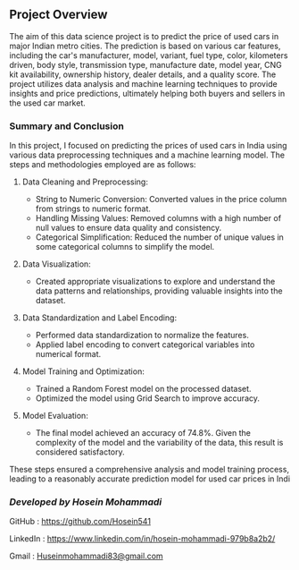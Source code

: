 ## Project Overview
The aim of this data science project is to predict the price of used cars in major Indian metro cities. The prediction is based on various car features, including the car's manufacturer, model, variant, fuel type, color, kilometers driven, body style, transmission type, manufacture date, model year, CNG kit availability, ownership history, dealer details, and a quality score. The project utilizes data analysis and machine learning techniques to provide insights and price predictions, ultimately helping both buyers and sellers in the used car market.

### Summary and Conclusion

In this project, I focused on predicting the prices of used cars in India using various data preprocessing techniques and a machine learning model. The steps and methodologies employed are as follows:

1. Data Cleaning and Preprocessing:
   - String to Numeric Conversion: Converted values in the price column from strings to numeric format.
   - Handling Missing Values: Removed columns with a high number of null values to ensure data quality and consistency.
   - Categorical Simplification: Reduced the number of unique values in some categorical columns to simplify the model.

2. Data Visualization:
   - Created appropriate visualizations to explore and understand the data patterns and relationships, providing valuable insights into the dataset.

3. Data Standardization and Label Encoding:
   - Performed data standardization to normalize the features.
   - Applied label encoding to convert categorical variables into numerical format.

4. Model Training and Optimization:
   - Trained a Random Forest model on the processed dataset.
   - Optimized the model using Grid Search to improve accuracy.

5. Model Evaluation:
   - The final model achieved an accuracy of 74.8%. Given the complexity of the model and the variability of the data, this result is considered satisfactory.

These steps ensured a comprehensive analysis and model training process, leading to a reasonably accurate prediction model for used car prices in Indi
### *Developed by Hosein Mohammadi*
GitHub : https://github.com/Hosein541

LinkedIn : https://www.linkedin.com/in/hosein-mohammadi-979b8a2b2/

Gmail : Huseinmohammadi83@gmail.com
